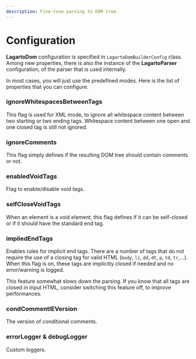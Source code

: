 ```yaml
---
description: Fine-tune parsing to DOM tree.
---
```


# Configuration

**LagartoDom** configuration is specified in `LagartoDomBuilderConfig` class. Among new properties, there is also the instance of the **LagartoParser** configuration, of the parser that is used internally.

In most cases, you will just use the predefined modes. Here is the list of properties that you can configure.

### ignoreWhitespacesBetweenTags

This flag is used for XML mode, to ignore all whitespace content between two starting or two ending tags. Whitespace content between one open and one closed tag is still not ignored.

### ignoreComments

This flag simply defines if the resulting DOM tree should contain comments or not.

### enabledVoidTags

Flag to enable/disable void tags.

### selfCloseVoidTags

When an element is a void element, this flag defines if it can be self-closed or if it should have the standard end tag.

### impliedEndTags

Enables rules for implicit end tags. There are a number of tags that do not require the use of a closing tag for valid HTML \(`body`, `li`, `dd`, `dt`, `p`, `td`, `tr`,...\). When this flag is on, these tags are implicitly closed if needed and no error/warning is logged.

This feature somewhat slows down the parsing. If you know that all tags are closed in input HTML, consider switching this feature off, to improve performances.

### condCommentIEVersion

The version of conditional comments.

### errorLogger & debugLogger

Custom loggers.

